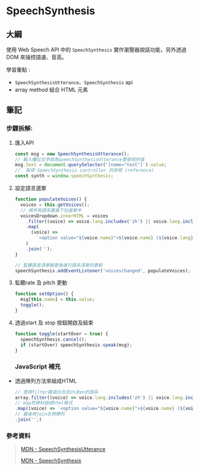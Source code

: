 # SpeechSynthesis

## 大綱

使用 Web Speech API 中的 `SpeechSynthesis` 實作瀏覽器說話功能，另外透過 DOM 來操控語速、音高。

學習重點 :

- `SpeechSynthesisUtterance`、`SpeechSynthesis` api
- array method 組合 HTML 元素

## 筆記

### 步驟拆解:

1. 匯入API 

   ```javascript
   const msg = new SpeechSynthesisUtterance();
   // 輸入欄位文字成為SpeechSynthesisUtterance要使用的值
   msg.text = document.querySelector('[name="text"]').value;
   //  取得 SpeechSynthesis controller 的參照 (reference)
   const synth = window.speechSynthesis;
   ```

   

2. 設定語言選單

   ```javascript
   function populateVoices() {
     voices = this.getVoices();
     // 將所有語系塞進下拉選單中
     voicesDropdown.innerHTML = voices
       .filter((voice) => voice.lang.includes('zh') || voice.lang.includes('en'))
       .map(
         (voice) =>
           `<option value="${voice.name}">${voice.name} (${voice.lang})</option>`
       )
       .join(''); 
   }
   
   // 監聽語音清單變更後進行語系清單的更新
   speechSynthesis.addEventListener('voiceschanged', populateVoices);
   ```

3. 監聽rate 及 pitch 更動

   ```javascript
   function setOption() {
     msg[this.name] = this.value;
     toggle();
   }
   ```

   

4. 透過start 及 stop 按鈕開啟及結束

   ```javascript
   function toggle(startOver = true) {
     speechSynthesis.cancel();
     if (startOver) speechSynthesis.speak(msg);
   }
   ```

   ### JavaScript 補充

- 透過陣列方法來組成HTML

  ```javascript
  // 使用filter篩選出包含zh及en的語系
  array.filter((voice) => voice.lang.includes('zh') || voice.lang.includes('en'))
  // map把資料組成html格式
  .map((voice) => `<option value="${voice.name}">${voice.name} (${voice.lang})</option>`)
  // 最後用join合併陣列
  .join('';)
  ```



### 參考資料

> [MDN - SpeechSynthesisUtterance ](https://developer.mozilla.org/en-US/docs/Web/API/SpeechSynthesisUtterance)
>
> [MDN - SpeechSynthesis ](https://developer.mozilla.org/en-US/docs/Web/API/SpeechSynthesis)


